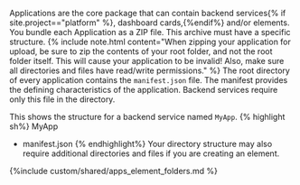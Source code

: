 Applications are the core package that can contain backend services{% if site.project=="platform" %}, dashboard cards,{%endif%} and/or elements. You bundle each Application as a ZIP file. This archive must have a specific structure.
{% include note.html content="When zipping your application for upload, be sure to zip the contents of your root folder, and not the root folder itself.  This will cause your application to be invalid! Also, make sure all directories and files have read/write permissions." %}
The root directory of every application contains the `manifest.json` file.  The manifest provides the defining characteristics of the application. Backend services require only this file in the directory.

​This shows the structure for a backend service named `MyApp`.
{% highlight sh%}
MyApp
  - manifest.json
{% endhighlight%}
Your directory structure may also require additional directories and files if you are creating an element.

{%include custom/shared/apps_element_folders.md %}


